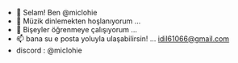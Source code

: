 - 👋 Selam! Ben @miclohie
- 👀 Müzik dinlemekten hoşlanıyorum ...
- 🌱 Bişeyler öğrenmeye çalışıyorum ...
- 📫 bana su e posta yoluyla ulaşabilirsin! ... idil61066@gmail.com
- discord : @miclohie

<!---
miclohie/miclohie is a ✨ special ✨ repository because its `README.md` (this file) appears on your GitHub profile.
You can click the Preview link to take a look at your changes.
--->
